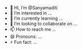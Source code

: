 - 👋 Hi, I’m @Sanyamaditi
- 👀 I’m interested in ...
- 🌱 I’m currently learning ...
- 💞️ I’m looking to collaborate on ...
- 📫 How to reach me ...
- 😄 Pronouns: ...
- ⚡ Fun fact: ...

<!---
Sanyamaditi/Sanyamaditi is a ✨ special ✨ repository because its `README.md` (this file) appears on your GitHub profile.
You can click the Preview link to take a look at your changes.
--->
